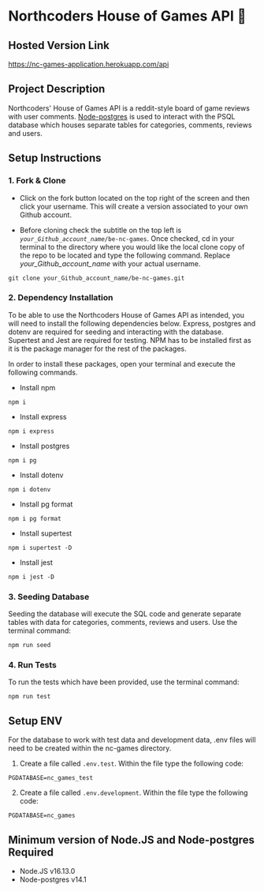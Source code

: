 # Northcoders House of Games API 🎲

## Hosted Version Link

https://nc-games-application.herokuapp.com/api

## Project Description

Northcoders' House of Games API is a reddit-style board of game reviews with user comments. [Node-postgres](https://node-postgres.com/) is used to interact with the PSQL database which houses separate tables for categories, comments, reviews and users.

## Setup Instructions

### 1. Fork & Clone

- Click on the fork button located on the top right of the screen and then click your username. This will create a version associated to your own Github account.

- Before cloning check the subtitle on the top left is <em>`your_Github_account_name`</em>`/be-nc-games`. Once checked, cd in your terminal to the directory where you would like the local clone copy of the repo to be located and type the following command. Replace <em>your_Github_account_name</em> with your actual username.

```
git clone your_Github_account_name/be-nc-games.git
```

### 2. Dependency Installation

To be able to use the Northcoders House of Games API as intended, you will need to install the following dependencies below. Express, postgres and dotenv are required for seeding and interacting with the database. Supertest and Jest are required for testing. NPM has to be installed first as it is the package manager for the rest of the packages.

In order to install these packages, open your terminal and execute the following commands.

- Install npm

```
npm i
```

- Install express

```
npm i express
```

- Install postgres

```
npm i pg
```

- Install dotenv

```
npm i dotenv
```

- Install pg format

```
npm i pg format
```

- Install supertest

```
npm i supertest -D
```

- Install jest

```
npm i jest -D
```

### 3. Seeding Database

Seeding the database will execute the SQL code and generate separate tables with data for categories, comments, reviews and users. Use the terminal command:

```
npm run seed
```

### 4. Run Tests

To run the tests which have been provided, use the terminal command:

```
npm run test
```

## Setup ENV

For the database to work with test data and development data, .env files will need to be created within the nc-games directory.

1. Create a file called `.env.test`. Within the file type the following code:

```
PGDATABASE=nc_games_test

```

2. Create a file called `.env.development`. Within the file type the following code:

```
PGDATABASE=nc_games
```

## Minimum version of Node.JS and Node-postgres Required

- Node.JS v16.13.0
- Node-postgres v14.1
